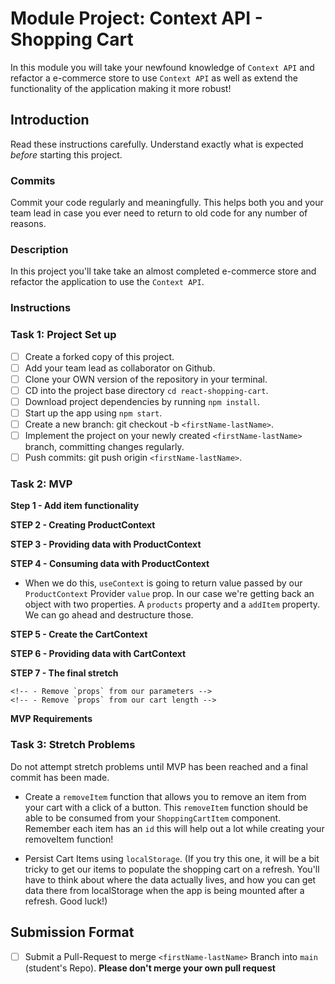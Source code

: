 # Module Project: Context API - Shopping Cart

In this module you will take your newfound knowledge of `Context API` and refactor a e-commerce store to use `Context API` as well as extend the functionality of the application making it more robust!

## Introduction

Read these instructions carefully. Understand exactly what is expected _before_ starting this project.

### Commits

Commit your code regularly and meaningfully. This helps both you and your team lead in case you ever need to return to old code for any number of reasons.

### Description

In this project you'll take take an almost completed e-commerce store and refactor the application to use the `Context API`.

### Instructions

### Task 1: Project Set up

- [ ] Create a forked copy of this project.
- [ ] Add your team lead as collaborator on Github.
- [ ] Clone your OWN version of the repository in your terminal.
- [ ] CD into the project base directory `cd react-shopping-cart`.
- [ ] Download project dependencies by running `npm install`.
- [ ] Start up the app using `npm start`.
- [ ] Create a new branch: git checkout -b `<firstName-lastName>`.
- [ ] Implement the project on your newly created `<firstName-lastName>` branch, committing changes regularly.
- [ ] Push commits: git push origin `<firstName-lastName>`.

### Task 2: MVP

<!-- Before you get started, please take a few minutes and get acquainted with this application. Understand what's going on and how it's working. -->

<!-- - If you look in the `App.js` you'll notice there are currently two state properties - `products` to keep track of all available products, and `cart` that will keep track of all the items in our `cart`. -->

<!-- - You'll also notice inside of our `App.js` we have 3 components. A navigation component and two route based components. Each of those components are all being passed either our `cart` state or `product` state as props, when we start to scale our application and add more props our codebase is going to start to become very cumbersome and will make our application hard to work with. -->

<!-- - To combat this from happening we're going to refactor our application to use `Context API`, making it easier and more effiecent to access data across our application. -->

**Step 1 - Add item functionality**

<!-- - In `App.js` there is a function called `addItem`. Finish writing the logic in this function to be able to add the given item to the shopping cart -->

**STEP 2 - Creating ProductContext**

<!-- - In `src`, create a new folder named `contexts`, this folder is going to be used to hold all of `context objects` we create. -->

<!-- - Inside that folder create a new file named `ProductContext.js` -->

<!-- - In this file, import the `createContext` function from the react library and create our `ProductContext`. -->

**STEP 3 - Providing data with ProductContext**

<!-- - Now that we've created our `ProductContext` we can import into our `App.js`. Now we can start providing data across our application! -->

<!-- - Wrap all of your components/routes in `App.js` inside of `ProductContext.Provider` component. -->

<!-- - Next pass a value prop to your `Provider`. -->

<!-- - In the value prop we'll pass in the products state, and an addItem function that will allow us to add books to the cart. -->

<!-- ```js -->
<!-- <ProductContext.Provider value={{ products, addItem }}> -->
<!-- ``` -->

<!-- - Now that we're providing our products state and addItem function we can simplify our products route a bit. -->

<!-- **Before**

```js
<Route exact path="/">
  <Products products={products} addItem={addItem} />
</Route>
```

**After**

```js
<Route exact path="/">
  <Products />
</Route>
``` -->

<!-- - After refactoring you'll notice a few errors... Don't worry we'll clean those up shortly! -->

**STEP 4 - Consuming data with ProductContext**

<!-- - Now that our `ProductContext` is now providing data we can finally consume it! To do so let's head over to our `Products` component and import the `useContext` hook as well as our `ProductContext`. -->

<!-- - In the component, call the `useContext` hook and pass in the context object we want to use into it. -->

- When we do this, `useContext` is going to return value passed by our `ProductContext` Provider `value` prop. In our case we're getting back an object with two properties. A `products` property and a `addItem` property. We can go ahead and destructure those.

<!-- ```js -->
<!-- const { products, addItem } = useContext(ProductContext); -->
<!-- ``` -->

<!-- - Now that we have all of the data we need we can refactor our `Products` component from using props. -->

<!-- - To do so we just need to remove every instance of `props`. -->

  <!-- - Remove it from the function parameters -->
  <!-- - Remove it from the products map -->
  <!-- - Remove it from addItem prop -->

<!-- - Now our `Products` component is getting it's data solely from `Context API` 😃. -->

**STEP 5 - Create the CartContext**

<!-- - Now that we have refactored our `Products` component to utilize `Context API` let's refactor our `Cart` and `Navigation` Component to use `Context API` as well. -->

<!-- - To start create a new file in our contexts folder named `CartContext.js`, this context is going to be utilized by our `ShoppingCart` and `Navigation` component. -->

<!-- - Inside of our new `CartContext` import `createContext` and create a new context named `CartContext`. -->

**STEP 6 - Providing data with CartContext**

<!-- - Let's go ahead and bring our newly created `CartContext` into our `App.js` and wrap all of our components inside of our `CartContext.Provider`. Make sure our `ProductContext.Provider` is still the root provider. -->

<!-- - Now pass a value prop to our `CartContext.Provider`, this value prop is going to contain our `cart` state. -->

<!-- - Now that we're providing our cart data, we can start to refactor our `Navigation` and `ShoppingCart` components. -->

<!-- - Let's start with our `ShoppingCart` component first. Go ahead and refactor the `ShoppingCart` route to no longer use render props. This will throw us an error, but we'll be able to resolve it quickly. -->

<!-- - While were at it let's go ahead and remove the props from our navigation as well. -->

**STEP 7 - The final stretch**

<!-- - Our cart data is now being provided to us from our `CartContext` time to consume it! -->

<!-- - First, let's head to our `ShoppingCart` component and import the `useContext` hook and our `CartContext`. -->

<!-- - Now in the component, pass `CartContext` to the `useContext` hook and assign it to a variable named cart. -->

<!-- - Inside of our component we now need to remove all instances of props. -->

  <!-- - Remove the `props` parameter -->
  <!-- - Remove the `props` portion in our `getCartTotal` function -->
  <!-- - Remove `props` when we're mapping over our cart -->

<!-- - Time to do the same thing for our `Navigation` component. -->
  <!-- - First import the `useContext` hook and our `CartContext` -->
  <!-- - Next, pass our `CartContext` to the `useContext` hook and assign it to a variable named cart. -->
  <!-- - Lastly we need to remove all instances of `props` -->
    <!-- - Remove `props` from our parameters -->
    <!-- - Remove `props` from our cart length -->

<!-- We have now successfully converted our application into using `Context API` 🔥 -->

**MVP Requirements**

<!-- - Create a `ProductContext` and a `CartContext` -->
<!-- - Use the Provider Component from `ProductContext` and `CartContext` to provide data to child components -->
<!-- - Consume data using the `useContext` hook from `ProductContext` and `CartContext` -->







### Task 3: Stretch Problems

Do not attempt stretch problems until MVP has been reached and a final commit has been made.

- Create a `removeItem` function that allows you to remove an item from your cart with a click of a button. This `removeItem` function should be able to be consumed from your `ShoppingCartItem` component.
  Remember each item has an `id` this will help out a lot while creating your removeItem function!

- Persist Cart Items using `localStorage`. (If you try this one, it will be a bit tricky to get our items to populate the shopping cart on a refresh. You'll have to think about where the data actually lives, and how you can get data there from localStorage when the app is being mounted after a refresh. Good luck!)

## Submission Format
* [ ] Submit a Pull-Request to merge `<firstName-lastName>` Branch into `main` (student's  Repo). **Please don't merge your own pull request**
